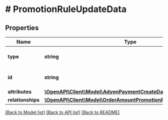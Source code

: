 # # PromotionRuleUpdateData

## Properties

Name | Type | Description | Notes
------------ | ------------- | ------------- | -------------
**type** | **string** | The resource&#39;s type |
**id** | **string** | The resource&#39;s id |
**attributes** | [**\OpenAPI\Client\Model\AdyenPaymentCreateDataAttributes**](AdyenPaymentCreateDataAttributes.md) |  |
**relationships** | [**\OpenAPI\Client\Model\OrderAmountPromotionRuleDataRelationships**](OrderAmountPromotionRuleDataRelationships.md) |  | [optional]

[[Back to Model list]](../../README.md#models) [[Back to API list]](../../README.md#endpoints) [[Back to README]](../../README.md)
